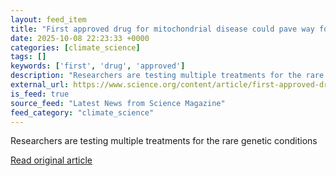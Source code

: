 ```yaml
---
layout: feed_item
title: "First approved drug for mitochondrial disease could pave way for more treatments"
date: 2025-10-08 22:23:33 +0000
categories: [climate_science]
tags: []
keywords: ['first', 'drug', 'approved']
description: "Researchers are testing multiple treatments for the rare genetic conditions"
external_url: https://www.science.org/content/article/first-approved-drug-mitochondrial-disease-could-pave-way-more-treatments
is_feed: true
source_feed: "Latest News from Science Magazine"
feed_category: "climate_science"
---
```


Researchers are testing multiple treatments for the rare genetic conditions

[Read original article](https://www.science.org/content/article/first-approved-drug-mitochondrial-disease-could-pave-way-more-treatments)
